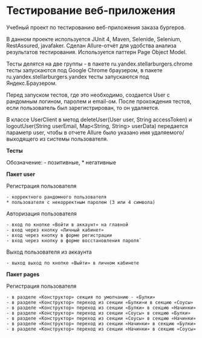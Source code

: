 ﻿# Тестирование веб-приложения
 
Учебный проект по тестированию веб-приложения заказа бургеров.

В данном проекте используется JUnit 4, Maven, Selenide, Selenium, RestAssured, javafaker. 
Сделан Allure-отчёт для удобства анализа результатов тестирования.
Используется паттерн Page Object Model.

Тесты делятся на две группы - в пакете ru.yandex.stellarburgers.chrome тесты запускаются под 
Google Chrome браузером, в пакете ru.yandex.stellarburgers.yandex тесты запускаются под
Яндекс.Браузером.  

Перед запуском тестов, где это необходимо, создается User с рандомным логином, паролем и email-ом.
После прохождения тестов, если пользователь был зарегистрирован, то он удаляется.

В классе UserClient в метод deleteUser(User user, String accessToken) и logoutUser(String userEmail, Map<String, String> userData) передается параметр user, чтобы в отчете Allure
было указано имя удаляемого/выходящего из системы пользователя.

**Тесты**

Обозначение: - позитивные, * негативные

**Пакет user**

  Регистрация пользователя

    - корректного рандомного пользователя
    * пользователя с некорректным паролем (3 или 4 символа)

  Авторизация пользователя

    - вход по кнопке «Войти в аккаунт» на главной
    - вход через кнопку «Личный кабинет»
    - вход через кнопку в форме регистрации
    - вход через кнопку в форме восстановления пароля`

Выход пользователя из аккаунта

    - выход выход по кнопке «Выйти» в личном кабинете

**Пакет pages**

Регистрация пользователя

    - в разделе «Конструктор» секция по умолчанию - «Булки»
    - в разделе «Конструктор» переход из секции «Булки»и в секцию «Соусы»
    - в разделе «Конструктор» переход из секции «Булки» в секцию «Начинки»
    - в разделе «Конструктор» переход из секции «Соусы» в секцию «Булки»
    - в разделе «Конструктор» переход из секции «Соусы» в секцию «Начинки»
    - в разделе «Конструктор» переход из секции «Начинки» в секцию «Булки»
    - в разделе «Конструктор» переход из секции «Начинки» в секцию «Соусы»

 
